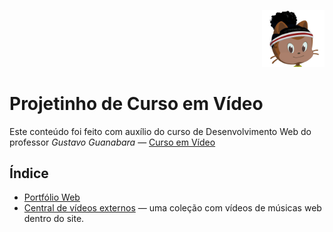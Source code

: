 <p align="right">
  <img src="styles/image/octocat-cabeca.png" width="100">
</p>

# Projetinho de Curso em Vídeo

Este conteúdo foi feito com auxílio do curso de Desenvolvimento Web do professor _Gustavo Guanabara_ — [Curso em Vídeo](https://www.cursoemvideo.com/curso/html5-css3-modulo1/aulas/modulo-1-2/modulos/conteudo-para-o-curso-de-html5-e-css3/)

## Índice

* [Portfólio Web](/Perfil-portfolio-web/)
* [Central de vídeos externos](https://github.com/OneIsaque/portifolio-web) — uma coleção com vídeos de músicas web dentro do site.
